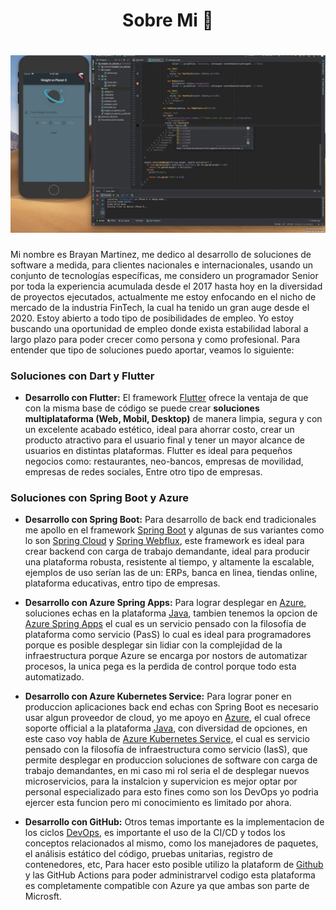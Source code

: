 <h1 align="center"> Sobre Mi 👋</h1>

<h1 align="center">
  <img src="https://github.com/Ing-Brayan-Martinez/Ing-Brayan-Martinez/blob/master/docs/maxresdefault.jpg" 
    alt="Code" width="800"/>
</h1>

Mi nombre es Brayan Martinez, me dedico al desarrollo de soluciones de software a medida, para clientes nacionales 
e internacionales, usando un conjunto de tecnologías específicas, me considero un programador Senior por toda la 
experiencia acumulada desde el 2017 hasta hoy en la diversidad de proyectos ejecutados, actualmente me estoy enfocando
en el nicho de mercado de la industria FinTech, la cual ha tenido un gran auge desde el 2020. Estoy abierto a todo tipo
de posibilidades de empleo. Yo estoy buscando una oportunidad de empleo donde exista estabilidad laboral a largo plazo
para poder crecer como persona y como profesional. Para entender que tipo de soluciones puedo aportar, veamos lo 
siguiente:

### Soluciones con Dart y Flutter

- **Desarrollo con Flutter:** El framework [Flutter](https://flutter.dev/) ofrece la ventaja de que con la misma 
  base de código se puede crear **soluciones multiplataforma (Web, Mobil, Desktop)** de manera limpia, segura y con un 
  excelente acabado estético, ideal para ahorrar costo, crear un producto atractivo para el usuario final y tener un 
  mayor alcance de usuarios en distintas plataformas. Flutter es ideal para pequeños negocios como: restaurantes, 
  neo-bancos, empresas de movilidad, empresas de redes sociales, Entre otro tipo de empresas.

### Soluciones con Spring Boot y Azure

- **Desarrollo con Spring Boot:** Para desarrollo de back end tradicionales me apollo en el framework 
  [Spring Boot](https://spring.io/) y algunas de sus variantes como lo son [Spring Cloud](https://spring.io/cloud) y
  [Spring Webflux](https://spring.io/reactive), este framework es ideal para crear backend con carga de trabajo 
  demandante, ideal para producir una plataforma robusta, resistente al tiempo, y altamente la escalable, ejemplos de 
  uso serían las de un: ERPs, banca en linea, tiendas online, plataforma educativas, entro tipo de empresas.

- **Desarrollo con Azure Spring Apps:** Para lograr desplegar en [Azure](https://azure.microsoft.com/en-us), soluciones
    echas en la plataforma [Java](https://azure.microsoft.com/en-us/resources/developers/java), tambien tenemos la opcion
    de [Azure Spring Apps](https://azure.microsoft.com/en-us/products/spring-apps) el cual es un servicio pensado con la
    filosofía de plataforma como servicio (PasS) lo cual es ideal para programadores porque es posible desplegar sin
    lidiar con la complejidad de la infraestructura porque Azure se encarga por nostors de automatizar procesos, la unica
    pega es la perdida de control porque todo esta automatizado.

- **Desarrollo con Azure Kubernetes Service:** Para lograr poner en produccion aplicaciones back end echas con 
  Spring Boot es necesario usar algun proveedor de cloud, yo me apoyo en [Azure](https://azure.microsoft.com/en-us), el 
  cual ofrece soporte official a la plataforma [Java](https://azure.microsoft.com/en-us/resources/developers/java), con 
  diversidad de opciones, en este caso voy habla de 
  [Azure Kubernetes Service](https://azure.microsoft.com/en-us/products/kubernetes-service), el cual es servicio 
  pensado con la filosofía de infraestructura como servicio (IasS), que permite desplegar en produccion soluciones de 
  software con carga de trabajo demandantes, en mi caso mi rol seria el de desplegar nuevos microservicios, para la 
  instalcion y supervicion es mejor optar por personal especializado para esto fines como son los DevOps yo podria 
  ejercer esta funcion pero mi conocimiento es limitado por ahora. 

- **Desarrollo con GitHub:**  Otros temas importante es la implementacion de los ciclos 
  [DevOps](https://azure.microsoft.com/en-us/resources/cloud-computing-dictionary/what-is-devops), es importante el 
  uso de la CI/CD y todos los conceptos relacionados al mismo, como los manejadores de paquetes, el análisis estático
  del código, pruebas unitarias, registro de contenedores, etc, Para hacer esto posible utilizo la plataform de 
  [Github](https://github.com/) y las GitHub Actions para poder administrarvel codigo esta plataforma es 
  completamente compatible con Azure ya que ambas son parte de Microsft.